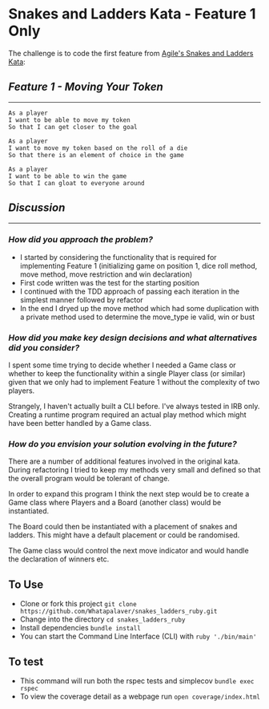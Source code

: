 Snakes and Ladders Kata - Feature 1 Only
====

The challenge is to code the first feature from [Agile's Snakes and Ladders Kata](http://agilekatas.co.uk/katas/SnakesAndLadders-Kata):  

## _Feature 1 - Moving Your Token_

---

```
As a player
I want to be able to move my token
So that I can get closer to the goal
```

```
As a player
I want to move my token based on the roll of a die
So that there is an element of choice in the game
```

```
As a player
I want to be able to win the game
So that I can gloat to everyone around
```

## _Discussion_  

---

### _How did you approach the problem?_

- I started by considering the functionality that is required for implementing Feature 1 (initializing game on position 1, dice roll method, move method, move restriction and win declaration)
- First code written was the test for the starting position
- I continued with the TDD approach of passing each iteration in the simplest manner followed by refactor
- In the end I dryed up the move method which had some duplication with a private method used to determine the move_type ie valid, win or bust

### _How did you make key design decisions and what alternatives did you consider?_

I spent some time trying to decide whether I needed a Game class or whether to keep the functionality within a single Player class (or similar) given that we only had to implement Feature 1 without the complexity of two players.

Strangely, I haven't actually built a CLI before. I've always tested in IRB only. Creating a runtime program required an actual play method which might have been better handled by a Game class.

### _How do you envision your solution evolving in the future?_

There are a number of additional features involved in the original kata. During refactoring I tried to keep my methods very small and defined so that the overall program would be tolerant of change.

In order to expand this program I think the next step would be to create a Game class where Players and a Board (another class) would be instantiated.

The Board could then be instantiated with a placement of snakes and ladders. This might have a default placement or could be randomised.

The Game class would control the next move indicator and would handle the declaration of winners etc.

To Use
---

- Clone or fork this project `git clone https://github.com/Whatapalaver/snakes_ladders_ruby.git`
- Change into the directory `cd snakes_ladders_ruby`
- Install dependencies `bundle install`
- You can start the Command Line Interface (CLI) with `ruby './bin/main'`

To test
---

- This command will run both the rspec tests and simplecov `bundle exec rspec`
- To view the coverage detail as a webpage run `open coverage/index.html`
